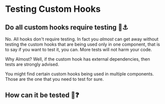 # Testing Custom Hooks

## Do all custom hooks require testing 🤔⚓️

No. All hooks don't require testing. In fact you _almost_ can get away without testing the custom hooks that are being used only in one component, that is to say if you want to test it, you can. More tests will not harm your code.

Why Almost? Well, if the custom hook has external dependencies, then tests are strongly advised.

You might find certain custom hooks being used in multiple components. Those are the one that you need to test for sure.

## How can it be tested 🧪❓